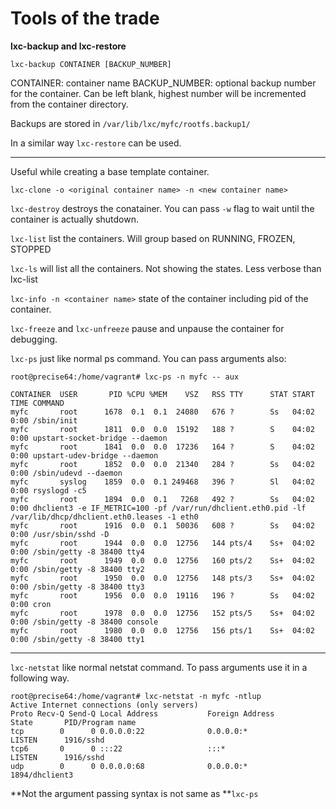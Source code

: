 Tools of the trade
==================

**lxc-backup and lxc-restore**

```
lxc-backup CONTAINER [BACKUP_NUMBER]
```

CONTAINER: container name
BACKUP_NUMBER: optional backup number for the container. Can be left blank, highest number will be incremented from the container directory.

Backups are stored in `/var/lib/lxc/myfc/rootfs.backup1/`

In a similar way `lxc-restore` can be used.

---

Useful while creating a base template container. 
```
lxc-clone -o <original container name> -n <new container name>
```


`lxc-destroy` destroys the conatainer. You can pass `-w` flag to wait until the container is actually shutdown.



`lxc-list` list the containers. Will group based on RUNNING, FROZEN, STOPPED


`lxc-ls` will list all the containers. Not showing the states. Less
verbose than lxc-list


`lxc-info -n <container name>` state of the container including pid of the container.


`lxc-freeze` and `lxc-unfreeze` pause and unpause the container for debugging.


`lxc-ps` just like normal ps command. You can pass arguments also:
```
root@precise64:/home/vagrant# lxc-ps -n myfc -- aux

CONTAINER  USER       PID %CPU %MEM    VSZ   RSS TTY      STAT START   TIME COMMAND
myfc       root      1678  0.1  0.1  24080   676 ?        Ss   04:02   0:00 /sbin/init
myfc       root      1811  0.0  0.0  15192   188 ?        S    04:02   0:00 upstart-socket-bridge --daemon
myfc       root      1841  0.0  0.0  17236   164 ?        S    04:02   0:00 upstart-udev-bridge --daemon
myfc       root      1852  0.0  0.0  21340   284 ?        Ss   04:02   0:00 /sbin/udevd --daemon
myfc       syslog    1859  0.0  0.1 249468   396 ?        Sl   04:02   0:00 rsyslogd -c5
myfc       root      1894  0.0  0.1   7268   492 ?        Ss   04:02   0:00 dhclient3 -e IF_METRIC=100 -pf /var/run/dhclient.eth0.pid -lf /var/lib/dhcp/dhclient.eth0.leases -1 eth0
myfc       root      1916  0.0  0.1  50036   608 ?        Ss   04:02   0:00 /usr/sbin/sshd -D
myfc       root      1944  0.0  0.0  12756   144 pts/4    Ss+  04:02   0:00 /sbin/getty -8 38400 tty4
myfc       root      1949  0.0  0.0  12756   160 pts/2    Ss+  04:02   0:00 /sbin/getty -8 38400 tty2
myfc       root      1950  0.0  0.0  12756   148 pts/3    Ss+  04:02   0:00 /sbin/getty -8 38400 tty3
myfc       root      1956  0.0  0.0  19116   196 ?        Ss   04:02   0:00 cron
myfc       root      1978  0.0  0.0  12756   152 pts/5    Ss+  04:02   0:00 /sbin/getty -8 38400 console
myfc       root      1980  0.0  0.0  12756   156 pts/1    Ss+  04:02   0:00 /sbin/getty -8 38400 tty1

```

---

`lxc-netstat` like normal netstat command. To pass arguments use it in a following way.
```
root@precise64:/home/vagrant# lxc-netstat -n myfc -ntlup
Active Internet connections (only servers)
Proto Recv-Q Send-Q Local Address           Foreign Address         State       PID/Program name
tcp        0      0 0.0.0.0:22              0.0.0.0:*               LISTEN      1916/sshd
tcp6       0      0 :::22                   :::*                    LISTEN      1916/sshd
udp        0      0 0.0.0.0:68              0.0.0.0:*                           1894/dhclient3
```
**Not the argument passing syntax is not same as **`lxc-ps`


